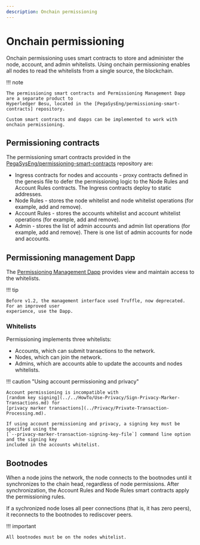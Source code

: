 ```yaml
---
description: Onchain permissioning
---
```


# Onchain permissioning

Onchain permissioning uses smart contracts to store and administer the node, account, and admin
whitelists. Using onchain permissioning enables all nodes to read the whitelists from a single
source, the blockchain.

!!! note

    The permissioning smart contracts and Permissioning Management Dapp are a separate product to
    Hyperledger Besu, located in the [PegaSysEng/permissioning-smart-contracts] repository.

    Custom smart contracts and dapps can be implemented to work with onchain permissioning.

## Permissioning contracts

The permissioning smart contracts provided in the [PegaSysEng/permissioning-smart-contracts]
repository are:

* Ingress contracts for nodes and accounts - proxy contracts defined in the genesis file to defer
  the permissioning logic to the Node Rules and Account Rules contracts. The Ingress contracts deploy
  to static addresses.
* Node Rules - stores the node whitelist and node whitelist operations (for example, add and
  remove).
* Account Rules - stores the accounts whitelist and account whitelist operations (for example, add
  and remove).
* Admin - stores the list of admin accounts and admin list operations (for example, add and
  remove). There is one list of admin accounts for node and accounts.

## Permissioning management Dapp

The [Permissioning Management Dapp] provides view and maintain access to the whitelists.

!!! tip

    Before v1.2, the management interface used Truffle, now deprecated. For an improved user
    experience, use the Dapp.

### Whitelists

Permissioning implements three whitelists:

* Accounts, which can submit transactions to the network.
* Nodes, which can join the network.
* Admins, which are accounts able to update the accounts and nodes whitelists.

!!! caution "Using account permissioning and privacy"

    Account permissioning is incompatible with
    [random key signing](../../HowTo/Use-Privacy/Sign-Privacy-Marker-Transactions.md) for
    [privacy marker transactions](../Privacy/Private-Transaction-Processing.md).

    If using account permissioning and privacy, a signing key must be specified using the
    [`--privacy-marker-transaction-signing-key-file`] command line option and the signing key
    included in the accounts whitelist.

## Bootnodes

When a node joins the network, the node connects to the bootnodes until it synchronizes to
the chain head, regardless of node permissions. After synchronization, the Account Rules and Node
Rules smart contracts apply the permissioning rules.

If a sychronized node loses all peer connections (that is, it has zero peers), it reconnects to the
bootnodes to rediscover peers.

!!! important

    All bootnodes must be on the nodes whitelist.

<!-- Links -->
[PegaSysEng/permissioning-smart-contracts]: https://github.com/PegaSysEng/permissioning-smart-contracts
[Permissioning Management Dapp]: ../../Tutorials/Permissioning/Getting-Started-Onchain-Permissioning.md
[`--privacy-marker-transaction-signing-key-file`]: ../../Reference/CLI/CLI-Syntax.md#privacy-marker-transaction-signing-key-file
